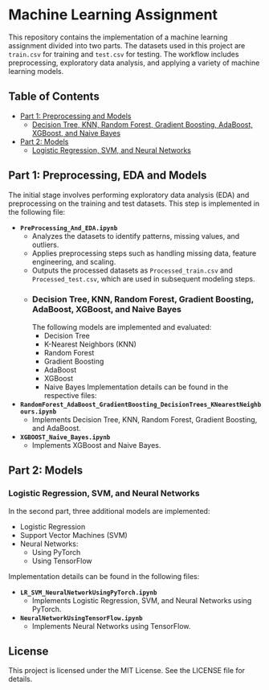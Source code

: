 # Machine Learning Assignment

This repository contains the implementation of a machine learning assignment divided into two parts. The datasets used in this project are `train.csv` for training and `test.csv` for testing. The workflow includes preprocessing, exploratory data analysis, and applying a variety of machine learning models.

## Table of Contents
- [Part 1: Preprocessing and Models](#part-1-preprocessing-and-eda)
   - [Decision Tree, KNN, Random Forest, Gradient Boosting, AdaBoost, XGBoost, and Naive Bayes](#decision-tree-knn-random-forest-gradient-boosting-adaboost-xgboost-and-naive-bayes)
- [Part 2: Models](#part-2-models)
  - [Logistic Regression, SVM, and Neural Networks](#logistic-regression-svm-and-neural-networks)

## Part 1: Preprocessing, EDA and Models
The initial stage involves performing exploratory data analysis (EDA) and preprocessing on the training and test datasets. This step is implemented in the following file:

- **`PreProcessing_And_EDA.ipynb`**
  - Analyzes the datasets to identify patterns, missing values, and outliers.
  - Applies preprocessing steps such as handling missing data, feature engineering, and scaling.
  - Outputs the processed datasets as `Processed_train.csv` and `Processed_test.csv`, which are used in subsequent modeling steps.
  - ### Decision Tree, KNN, Random Forest, Gradient Boosting, AdaBoost, XGBoost, and Naive Bayes
    The following models are implemented and evaluated:
    - Decision Tree
    - K-Nearest Neighbors (KNN)
    - Random Forest
    - Gradient Boosting
    - AdaBoost
    - XGBoost
    - Naive Bayes
    Implementation details can be found in the respective files:
- **`RandomForest_AdaBoost_GradientBoosting_DecisionTrees_KNearestNeighbours.ipynb`**
  - Implements Decision Tree, KNN, Random Forest, Gradient Boosting, and AdaBoost.
- **`XGBOOST_Naive_Bayes.ipynb`**
  - Implements XGBoost and Naive Bayes.

## Part 2: Models
### Logistic Regression, SVM, and Neural Networks
In the second part, three additional models are implemented:
- Logistic Regression
- Support Vector Machines (SVM)
- Neural Networks:
  - Using PyTorch
  - Using TensorFlow

Implementation details can be found in the following files:
- **`LR_SVM_NeuralNetworkUsingPyTorch.ipynb`**
  - Implements Logistic Regression, SVM, and Neural Networks using PyTorch.
- **`NeuralNetworkUsingTensorFlow.ipynb`**
  - Implements Neural Networks using TensorFlow.


## License
This project is licensed under the MIT License. See the LICENSE file for details.
